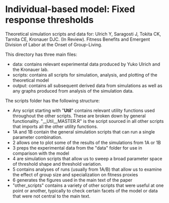 # Individual-based model: Fixed response thresholds

Theoretical simulation scripts and data for: 
Ulrich Y, Saragosti J, Tokita CK, Tarnita CE, Kronauer DJC. (In Review). Fitness Benefits and Emergent Division of Labor at the Onset of Group-Living.


This directory has three main files:
* data: contains relevant experimental data produced by Yuko Ulrich and the Kronauer lab.
* scripts: contains all scripts for simulation, analysis, and plotting of the theoretical model
* output: contains all subsequent derived data from simulations as well as any graphs produced from analysis of the simulation data. 

The scripts folder has the following structure:
* Any script starting with "__Util__" contains relevant utility functions used throughout the other scripts. These are broken down by general functionality. "__Util__MASTER.R" is the script sourced in all other scripts that imports all the other utility functions. 
* 1A and 1B contain the general simulation scripts that can run a single parameter combination. 
* 2 allows one to plot some of the results of the simulations from 1A or 1B
* 3 preps the experimental data from the "data" folder for use in comparison with the model
* 4 are simulation scripts that allow us to sweep a broad parameter space of threshold shape and threshold variation. 
* 5 contains analyses of runs (usually from 1A/B) that allow us to examine the effect of group size and specialization on fitness proxies
* 6 generates the figures used in the main text of the paper
* "other_scripts" contains a variety of other scripts that were useful at one point or another, typically to check certain facets of the model or data that were not central to the main text. 

